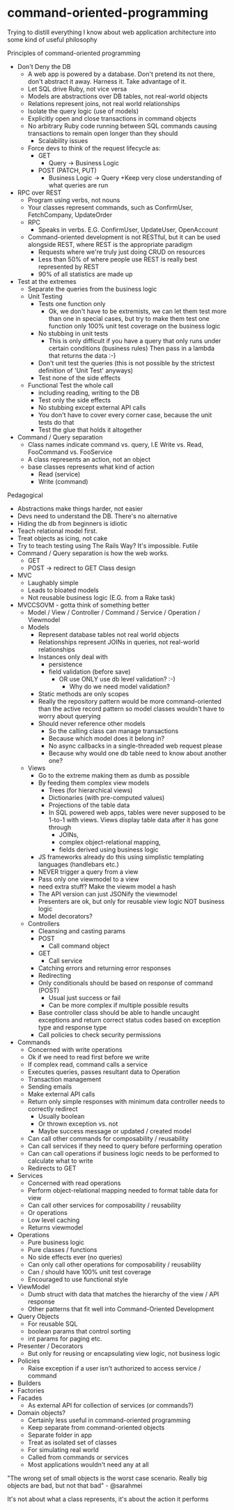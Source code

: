 # command-oriented-programming
Trying to distill everything I know about web application architecture into some kind of useful philosophy

Principles of command-oriented programming

+ Don't Deny the DB
  + A web app is powered by a database. Don't pretend its not there, don't abstract it away. Harness it. Take advantage of it.
  + Let SQL drive Ruby, not vice versa
  + Models are abstractions over DB tables, not real-world objects
  + Relations represent joins, not real world relationships
  + Isolate the query logic (use of models)
  + Explicitly open and close transactions in command objects
  + No arbitrary Ruby code running between SQL commands causing transactions to remain open longer than they should
    + Scalability issues
  + Force devs to think of the request lifecycle as:
    + GET
      + Query -> Business Logic
    + POST (PATCH, PUT)
      + Business Logic -> Query
  +Keep very close understanding of what queries are run
+ RPC over REST
  + Program using verbs, not nouns
  + Your classes represent commands, such as ConfirmUser, FetchCompany, UpdateOrder
  + RPC
     + Speaks in verbs. E.G. ConfirmUser, UpdateUser, OpenAccount 
  +  Command-oriented development is not RESTful, but it can be used alongside REST, where REST is the appropriate paradigm
     + Requests where we're truly just  doing CRUD on resources
     +  Less than 50% of where people use REST is really best represented by REST
     +  90% of all statistics are made up
+ Test at the extremes
   + Separate the queries from the business logic
   + Unit Testing
     + Tests one function only
       + Ok, we don't have to be extremists, we can let them test more than one in special cases, but try to make them test one function only
100% unit test coverage on the business logic
     + No stubbing in unit tests
       + This is only difficult if you have a query that only runs under certain conditions (business rules)
Then pass in a lambda that returns the data :-)
     + Don't unit test the queries (this is not possible by the strictest definition of 'Unit Test' anyways)
     + Test none of the side effects
  + Functional Test the whole call 
    + including reading, writing to the DB
    + Test only the side effects
    + No stubbing except external API calls
    + You don't have to cover every corner case, because the unit tests do that
    + Test the glue that holds it altogether
+ Command / Query separation
  + Class names indicate command vs. query, I.E Write vs. Read, FooCommand vs. FooService
  + A class represents an action, not an object
  + base classes represents what kind of action
    + Read (service)
    + Write (command)

Pedagogical
+ Abstractions make things harder, not easier
+ Devs need to understand the DB. There's no alternative
+ Hiding the db from beginners is idiotic
+ Teach relational model first.
+ Treat objects as icing, not cake
+ Try to teach testing using The Rails Way? It's impossible. Futile
+ Command / Query separation is how the web works.
  + GET
  + POST -> redirect to GET
Class design
+ MVC
  + Laughably simple
  + Leads to bloated models
  + Not reusable business logic (E.G. from a Rake task)
+ MVCCSOVM - gotta think of something better
  + Model / View / Controller / Command / Service / Operation / Viewmodel
  + Models
    + Represent database tables not real world objects
    + Relationships represent JOINs in queries, not real-world relationships
    + Instances only deal with 
      + persistence
      + field validation (before save)
        + OR use ONLY use db level validation? :-)
          + Why do we need model validation?
    + Static methods are only scopes
    + Really the repository pattern would be more command-oriented than the active record pattern so model classes wouldn't have to worry about querying
    + Should never reference other models
      + So the calling class can manage transactions
      + Because which model does it belong in?
      + No async callbacks in a single-threaded web request please
      + Because why would one db table need to know about another one?
  + Views
    + Go to the extreme making them as dumb as possible
    + By feeding them complex view models
      + Trees (for hierarchical views)
      + Dictionaries (with pre-computed values)
      + Projections of the table data
      + In SQL powered web apps, tables were never supposed to be 1-to-1 with views. Views display table data after it has gone through 
        + JOINs,
        + complex object-relational mapping, 
        + fields derived using business logic
     + JS frameworks already do this using simplistic templating languages (handlebars etc.)
     + NEVER trigger a query from a view
     + Pass only one viewmodel to a view
     + need extra stuff? Make the viewm model a hash
     + The API version can just JSONify the viewmodel
     + Presenters are ok, but only for reusable view logic NOT business logic
     + Model decorators?
  + Controllers
    + Cleansing and casting params
    + POST
      + Call command object
    + GET
      + Call service
    + Catching errors and returning error responses
    + Redirecting
    + Only conditionals should be based on response of command (POST)
      + Usual just success or fail
      + Can be more complex if multiple possible results
    + Base controller class should be able to handle uncaught exceptions and return correct status codes based on exception type and response type
    + Call policies to check security permissions
+ Commands
  + Concerned with write operations
  + Ok if we need to read first before we write
  + If complex read, command calls a service
  + Executes queries, passes resultant data to Operation
  + Transaction management
  + Sending emails
  + Make external API calls
  + Return only simple responses with minimum data controller needs to correctly redirect
    + Usually boolean
    + Or thrown exception vs. not
    + Maybe success message or updated / created model
  + Can call other commands for composability / reusability
  + Can call services if they need to query before performing operation
  + Can can call operations if business logic needs to be performed to calculate what to write
  + Redirects to GET
+ Services
  + Concerned with read operations
  + Perform object-relational mapping needed to format table data for view
  + Can call other services for composability / reusability
  + Or operations
  + Low level caching
  + Returns viewmodel
+ Operations
  + Pure business logic
  + Pure classes / functions
  + No side effects ever (no queries)
  + Can only call other operations for composability / reusability
  + Can / should have 100% unit test coverage
  + Encouraged to use functional style
+ ViewModel
  + Dumb struct with data that matches the hierarchy of the view / API response
  + Other patterns that fit well into Command-Oriented Development
+ Query Objects
  + For reusable SQL
  + boolean params that control sorting
  + int params for paging etc.
+ Presenter / Decorators
  + But only for reusing or encapsulating view logic, not business logic
+ Policies
  + Raise exception if a user isn't authorized to access service / command
+ Builders
+ Factories
+ Facades
  + As external API for collection of services (or commands?)
+ Domain objects?
  + Certainly less useful in command-oriented programming
  + Keep separate from command-oriented objects
  + Separate folder in app
  + Treat as isolated set of classes
  + For simulating real world
  + Called from commands or services
  + Most applications wouldn't need any at all

"The wrong set of small objects is the worst case scenario. Really big objects are bad, but not that bad" - @sarahmei

It's not about what a class represents, it's about the action it performs
